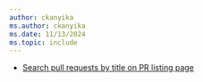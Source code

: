 ```yaml
---
author: ckanyika
ms.author: ckanyika
ms.date: 11/13/2024
ms.topic: include
---
```


- [Search pull requests by title on PR listing page](#search-pull-requests-by-title-on-pr-listing-page)
